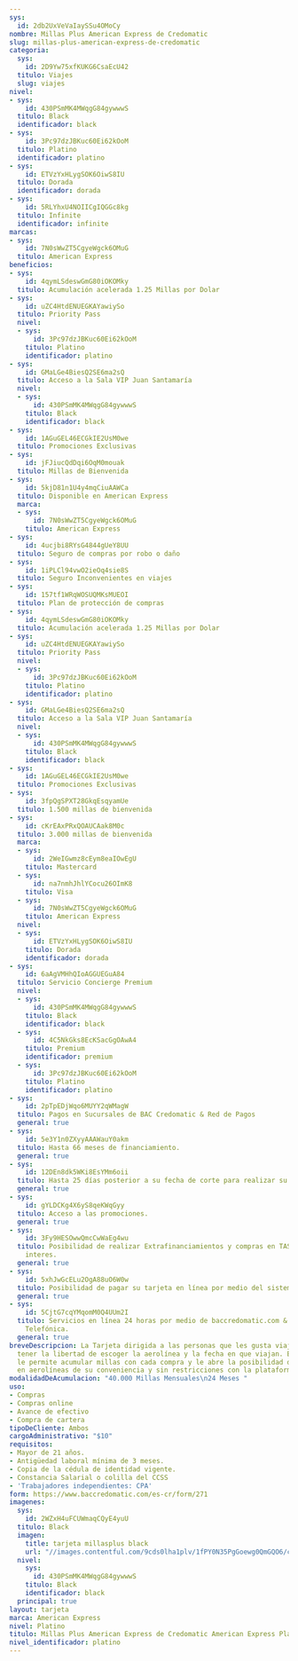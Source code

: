 ```yaml
---
sys:
  id: 2db2UxVeVaIaySSu4OMoCy
nombre: Millas Plus American Express de Credomatic
slug: millas-plus-american-express-de-credomatic
categoria:
  sys:
    id: 2D9Yw75xfKUKG6CsaEcU42
  titulo: Viajes
  slug: viajes
nivel:
- sys:
    id: 430PSmMK4MWqgG84gywwwS
  titulo: Black
  identificador: black
- sys:
    id: 3Pc97dzJBKuc60Ei62kOoM
  titulo: Platino
  identificador: platino
- sys:
    id: ETVzYxHLygSOK6OiwS8IU
  titulo: Dorada
  identificador: dorada
- sys:
    id: 5RLYhxU4NOIICgIQGGc8kg
  titulo: Infinite
  identificador: infinite
marcas:
- sys:
    id: 7N0sWwZT5CgyeWgck6OMuG
  titulo: American Express
beneficios:
- sys:
    id: 4qymLSdeswGmG80iOKOMky
  titulo: Acumulación acelerada 1.25 Millas por Dolar
- sys:
    id: uZC4HtdENUEGKAYawiySo
  titulo: Priority Pass
  nivel:
  - sys:
      id: 3Pc97dzJBKuc60Ei62kOoM
    titulo: Platino
    identificador: platino
- sys:
    id: GMaLGe4BiesQ2SE6ma2sQ
  titulo: Acceso a la Sala VIP Juan Santamaría
  nivel:
  - sys:
      id: 430PSmMK4MWqgG84gywwwS
    titulo: Black
    identificador: black
- sys:
    id: 1AGuGEL46ECGkIE2UsM0we
  titulo: Promociones Exclusivas
- sys:
    id: jFJiucQdDqi6OqM0mouak
  titulo: Millas de Bienvenida
- sys:
    id: 5kjD81n1U4y4mqCiuAAWCa
  titulo: Disponible en American Express
  marca:
  - sys:
      id: 7N0sWwZT5CgyeWgck6OMuG
    titulo: American Express
- sys:
    id: 4ucjbi8RYsG4844gUeY8UU
  titulo: Seguro de compras por robo o daño
- sys:
    id: 1iPLCl94vwO2ieOq4sie8S
  titulo: Seguro Inconvenientes en viajes
- sys:
    id: 157tf1WRqWOSUQMKsMUEOI
  titulo: Plan de protección de compras
- sys:
    id: 4qymLSdeswGmG80iOKOMky
  titulo: Acumulación acelerada 1.25 Millas por Dolar
- sys:
    id: uZC4HtdENUEGKAYawiySo
  titulo: Priority Pass
  nivel:
  - sys:
      id: 3Pc97dzJBKuc60Ei62kOoM
    titulo: Platino
    identificador: platino
- sys:
    id: GMaLGe4BiesQ2SE6ma2sQ
  titulo: Acceso a la Sala VIP Juan Santamaría
  nivel:
  - sys:
      id: 430PSmMK4MWqgG84gywwwS
    titulo: Black
    identificador: black
- sys:
    id: 1AGuGEL46ECGkIE2UsM0we
  titulo: Promociones Exclusivas
- sys:
    id: 3fpQgSPXT28GkqEsqyamUe
  titulo: 1.500 millas de bienvenida
- sys:
    id: cKrEAxPRxQOAUCAak8M0c
  titulo: 3.000 millas de bienvenida
  marca:
  - sys:
      id: 2WeIGwmz8cEym8eaIOwEgU
    titulo: Mastercard
  - sys:
      id: na7nmhJhlYCocu26OImK8
    titulo: Visa
  - sys:
      id: 7N0sWwZT5CgyeWgck6OMuG
    titulo: American Express
  nivel:
  - sys:
      id: ETVzYxHLygSOK6OiwS8IU
    titulo: Dorada
    identificador: dorada
- sys:
    id: 6aAgVMHhQIoAGGUEGuA84
  titulo: Servicio Concierge Premium
  nivel:
  - sys:
      id: 430PSmMK4MWqgG84gywwwS
    titulo: Black
    identificador: black
  - sys:
      id: 4C5NkGks8EcKSacGgOAwA4
    titulo: Premium
    identificador: premium
  - sys:
      id: 3Pc97dzJBKuc60Ei62kOoM
    titulo: Platino
    identificador: platino
- sys:
    id: 2pTpEDjWqo6MUYY2qWMagW
  titulo: Pagos en Sucursales de BAC Credomatic & Red de Pagos
  general: true
- sys:
    id: 5e3Y1n0ZXyyAAAWauY0akm
  titulo: Hasta 66 meses de financiamiento.
  general: true
- sys:
    id: 12DEn8dk5WKi8EsYMm6oii
  titulo: Hasta 25 días posterior a su fecha de corte para realizar su pago.
  general: true
- sys:
    id: gYLDCKg4X6yS8qeKWqGyy
  titulo: Acceso a las promociones.
  general: true
- sys:
    id: 3Fy9HESOwwQmcCwWaEg4wu
  titulo: Posibilidad de realizar Extrafinanciamientos y compras en TASA CERO sin
    interes.
  general: true
- sys:
    id: 5xhJwGcELu2OgA88uO6W0w
  titulo: Posibilidad de pagar su tarjeta en línea por medio del sistema SINPE.
  general: true
- sys:
    id: 5CjtG7cqYMqomM0Q4UUm2I
  titulo: Servicios en línea 24 horas por medio de baccredomatic.com & a la Central
    Telefónica.
  general: true
breveDescripcion: La Tarjeta dirigida a las personas que les gusta viajar y prefieren
  tener la libertad de escoger la aerolínea y la fecha en que viajan. Esta Tarjeta
  le permite acumular millas con cada compra y le abre la posibilidad de canjearlas
  en aerolíneas de su conveniencia y sin restricciones con la plataforma www.viajescredomatic.com
modalidadDeAcumulacion: "40.000 Millas Mensuales\n24 Meses "
uso:
- Compras
- Compras online
- Avance de efectivo
- Compra de cartera
tipoDeCliente: Ambos
cargoAdministrativo: "$10"
requisitos:
- Mayor de 21 años.
- Antigüedad laboral mínima de 3 meses.
- Copia de la cédula de identidad vigente.
- Constancia Salarial o colilla del CCSS
- 'Trabajadores independientes: CPA'
form: https://www.baccredomatic.com/es-cr/form/271
imagenes:
  sys:
    id: 2WZxH4uFCUWmaqCQyE4yuU
  titulo: Black
  imagen:
    title: tarjeta millasplus black
    url: "//images.contentful.com/9cds0lha1plv/1fPY0N35PgGoewg0QmGQO6/c6f113d17b81683c15cf7f5db33c25cd/tarjeta_millasplus_black.jpg"
  nivel:
    sys:
      id: 430PSmMK4MWqgG84gywwwS
    titulo: Black
    identificador: black
  principal: true
layout: tarjeta
marca: American Express
nivel: Platino
titulo: Millas Plus American Express de Credomatic American Express Platino
nivel_identificador: platino
---
```

